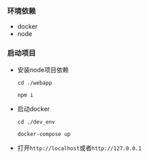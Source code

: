 ### 环境依赖

* docker
* node
  
### 启动项目

* 安装node项目依赖
  ```
  cd ./webapp

  npm i
  ```

* 启动docker
  ```
  cd ./dev_env

  docker-compose up
  ```

* 打开`http://localhost`或者`http://127.0.0.1`